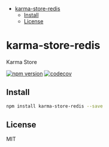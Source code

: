 <!-- START doctoc generated TOC please keep comment here to allow auto update -->
<!-- DON'T EDIT THIS SECTION, INSTEAD RE-RUN doctoc TO UPDATE -->


- [karma-store-redis](#karma-store-redis)
  - [Install](#install)
  - [License](#license)

<!-- END doctoc generated TOC please keep comment here to allow auto update -->

# karma-store-redis

Karma Store

[![npm version](https://badge.fury.io/js/karma-store-redis.svg)](https://badge.fury.io/js/karma-store-redis)
[![codecov](https://codecov.io/gh/9renpoto/bot/branch/master/graph/badge.svg)](https://codecov.io/gh/9renpoto/bot)

## Install

```sh
npm install karma-store-redis --save
```

## License

MIT
